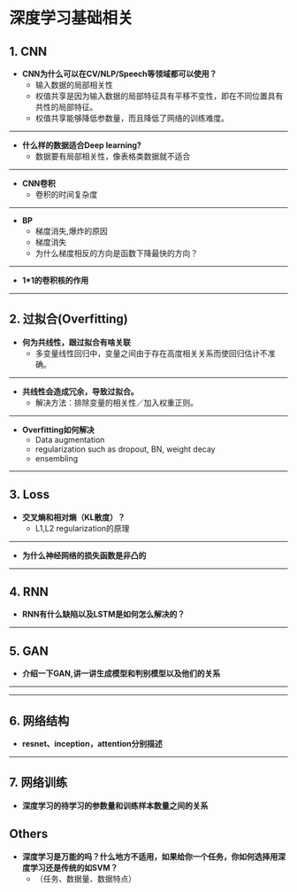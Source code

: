 # 深度学习基础相关

## 1. CNN
- **CNN为什么可以在CV/NLP/Speech等领域都可以使用？**
    * 输入数据的局部相关性
    * 权值共享是因为输入数据的局部特征具有平移不变性，即在不同位置具有共性的局部特征。
    * 权值共享能够降低参数量，而且降低了网络的训练难度。
-----------
- **什么样的数据适合Deep learning?**
    * 数据要有局部相关性，像表格类数据就不适合
-----------

- **CNN卷积**
    - 卷积的时间复杂度
-----------

- **BP**
    * 梯度消失,爆炸的原因
    * 梯度消失
    * 为什么梯度相反的方向是函数下降最快的方向？
-----------

- **1*1的卷积核的作用**
-----------


## 2. 过拟合(Overfitting)
- **何为共线性，跟过拟合有啥关联**
    * 多变量线性回归中，变量之间由于存在高度相关关系而使回归估计不准确。
-----------

- **共线性会造成冗余，导致过拟合。**
    * 解决方法：排除变量的相关性／加入权重正则。
-----------

- **Overfitting如何解决**
    * Data augmentation
    * regularization such as dropout, BN, weight decay
    * ensembling
-----------


## 3. Loss
- **交叉熵和相对熵（KL散度）？**
    * L1,L2 regularization的原理

-----------

- **为什么神经网络的损失函数是非凸的**

-----------

## 4. RNN
- **RNN有什么缺陷以及LSTM是如何怎么解决的？**
-----------

## 5. GAN 
- **介绍一下GAN,讲一讲生成模型和判别模型以及他们的关系**
-----------

-----------

## 6. 网络结构
- **resnet、inception，attention分别描述**


-----------

## 7. 网络训练
- **深度学习的待学习的参数量和训练样本数量之间的关系**
## Others
- **深度学习是万能的吗？什么地方不适用，如果给你一个任务，你如何选择用深度学习还是传统的如SVM？**
    * （任务、数据量、数据特点）
